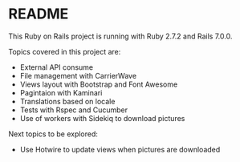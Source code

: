 # README

This Ruby on Rails project is running with Ruby 2.7.2 and Rails 7.0.0.

Topics covered in this project are:
* External API consume
* File management with CarrierWave
* Views layout with Bootstrap and Font Awesome
* Pagintaion with Kaminari
* Translations based on locale
* Tests with Rspec and Cucumber
* Use of workers with Sidekiq to download pictures

Next topics to be explored:
* Use Hotwire to update views when pictures are downloaded
